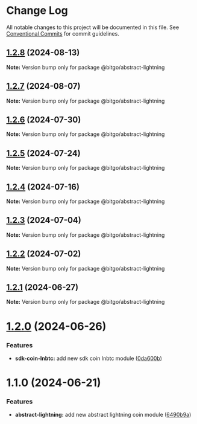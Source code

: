 # Change Log

All notable changes to this project will be documented in this file.
See [Conventional Commits](https://conventionalcommits.org) for commit guidelines.

## [1.2.8](https://github.com/BitGo/BitGoJS/compare/@bitgo/abstract-lightning@1.2.7...@bitgo/abstract-lightning@1.2.8) (2024-08-13)

**Note:** Version bump only for package @bitgo/abstract-lightning

## [1.2.7](https://github.com/BitGo/BitGoJS/compare/@bitgo/abstract-lightning@1.2.6...@bitgo/abstract-lightning@1.2.7) (2024-08-07)

**Note:** Version bump only for package @bitgo/abstract-lightning

## [1.2.6](https://github.com/BitGo/BitGoJS/compare/@bitgo/abstract-lightning@1.2.5...@bitgo/abstract-lightning@1.2.6) (2024-07-30)

**Note:** Version bump only for package @bitgo/abstract-lightning

## [1.2.5](https://github.com/BitGo/BitGoJS/compare/@bitgo/abstract-lightning@1.2.4...@bitgo/abstract-lightning@1.2.5) (2024-07-24)

**Note:** Version bump only for package @bitgo/abstract-lightning

## [1.2.4](https://github.com/BitGo/BitGoJS/compare/@bitgo/abstract-lightning@1.2.3...@bitgo/abstract-lightning@1.2.4) (2024-07-16)

**Note:** Version bump only for package @bitgo/abstract-lightning

## [1.2.3](https://github.com/BitGo/BitGoJS/compare/@bitgo/abstract-lightning@1.2.2...@bitgo/abstract-lightning@1.2.3) (2024-07-04)

**Note:** Version bump only for package @bitgo/abstract-lightning

## [1.2.2](https://github.com/BitGo/BitGoJS/compare/@bitgo/abstract-lightning@1.2.1...@bitgo/abstract-lightning@1.2.2) (2024-07-02)

**Note:** Version bump only for package @bitgo/abstract-lightning

## [1.2.1](https://github.com/BitGo/BitGoJS/compare/@bitgo/abstract-lightning@1.2.0...@bitgo/abstract-lightning@1.2.1) (2024-06-27)

**Note:** Version bump only for package @bitgo/abstract-lightning

# [1.2.0](https://github.com/BitGo/BitGoJS/compare/@bitgo/abstract-lightning@1.1.0...@bitgo/abstract-lightning@1.2.0) (2024-06-26)

### Features

- **sdk-coin-lnbtc:** add new sdk coin lnbtc module ([0da600b](https://github.com/BitGo/BitGoJS/commit/0da600b44f258149d186ba3500a8359ca79b5444))

# 1.1.0 (2024-06-21)

### Features

- **abstract-lightning:** add new abstract lightning coin module ([6490b9a](https://github.com/BitGo/BitGoJS/commit/6490b9ad83d618317f2e92821e580d283110a865))
